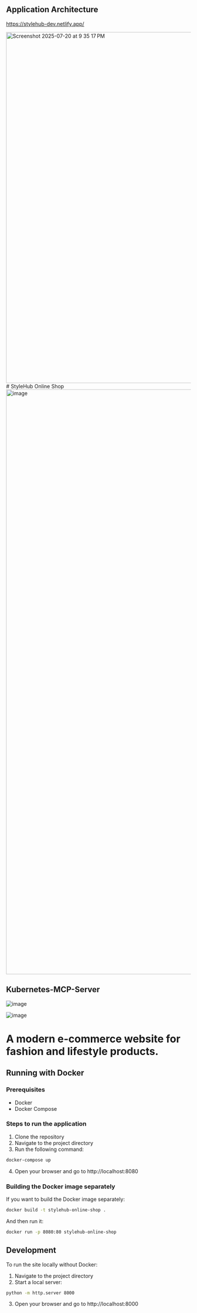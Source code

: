 ## Application Architecture

https://stylehub-dev.netlify.app/ 

<img width="1470" height="956" alt="Screenshot 2025-07-20 at 9 35 17 PM" src="https://github.com/user-attachments/assets/30c1acb7-e30c-4c23-9b6b-ff711aa99af3" /># StyleHub Online Shop
<img width="2897" height="1593" alt="image" src="https://github.com/user-attachments/assets/c7eeecb7-ecc1-46e6-9317-ca476c481f9f" />


## Kubernetes-MCP-Server

![image](https://github.com/user-attachments/assets/cba586a0-d233-4335-95c2-f397bf96cbf8)

![image](https://github.com/user-attachments/assets/442336dd-7f1b-4d76-b291-1b6f660545a3)

# A modern e-commerce website for fashion and lifestyle products.

## Running with Docker

### Prerequisites
- Docker
- Docker Compose

### Steps to run the application

1. Clone the repository
2. Navigate to the project directory
3. Run the following command:

```bash
docker-compose up
```

4. Open your browser and go to http://localhost:8080

### Building the Docker image separately

If you want to build the Docker image separately:

```bash
docker build -t stylehub-online-shop .
```

And then run it:

```bash
docker run -p 8080:80 stylehub-online-shop
```

## Development

To run the site locally without Docker:

1. Navigate to the project directory
2. Start a local server:

```bash
python -m http.server 8000
```

3. Open your browser and go to http://localhost:8000
